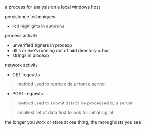 a process for analysis on a local windows host


persistence technniques
- red highlights in autoruns


process activity
- unverified signers in procexp
- dll.s or exe's running out of odd directory = bad
- strings in procexp




network activity
- GET reqeusts
> method used to retrieve data from a server
- POST requests 
> method used to submit data to be processed by a server




> smallest set of data first to look for initial signal


the longer you work or stare at one thing, the more ghosts you see 

